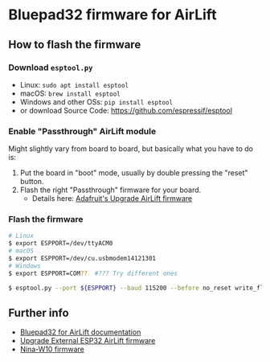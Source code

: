 # Bluepad32 firmware for AirLift

## How to flash the firmware

### Download `esptool.py`

- Linux: `sudo apt install esptool`
- macOS: `brew install esptool`
- Windows and other OSs: `pip install esptool`
- or download Source Code: https://github.com/espressif/esptool

### Enable "Passthrough" AirLift module

Might slightly vary from board to board, but basically what you have to do is:

1. Put the board in "boot" mode, usually by double pressing the "reset" button.
2. Flash the right "Passthrough" firmware for your board.
   - Details here: [Adafruit's Upgrade AirLift firmware][adafruit-airlift-upgrade]

[adafruit-airlift-upgrade]: https://learn.adafruit.com/upgrading-esp32-firmware/upgrade-an-airlift-all-in-one-board

### Flash the firmware

```sh
# Linux
$ export ESPPORT=/dev/ttyACM0
# macOS
$ export ESPPORT=/dev/cu.usbmodem14121301
# Windows
$ export ESPPORT=COM??  #??? Try different ones

$ esptool.py --port ${ESPPORT} --baud 115200 --before no_reset write_flash 0x0000 bluepad32-airlift-full.bin
```

## Further info

- [Bluepad32 for AirLift documentation][bluepad32-airlift]
- [Upgrade External ESP32 AirLift firmware][adafruit-esp32]
- [Nina-W10 firmware][nina-fw]

[bluepad32-airlift]: https://gitlab.com/ricardoquesada/bluepad32/blob/master/docs/plat_airlift.md
[adafruit-esp32]: https://learn.adafruit.com/adafruit-airlift-breakout/upgrade-external-esp32-airlift-firmware
[nina-fw]: https://github.com/adafruit/nina-fw
